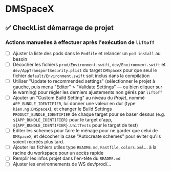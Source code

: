 # DMSpaceX

## ✅ CheckList démarrage de projet

### Actions manuelles à effectuer après l'exécution de `liftoff`

* [ ] Ajuster la liste des pods dans le `Podfile` et relancer un `pod install` au besoin
* [ ] Décocher les fichiers `prod/Environment.swift`, `dev/Environment.swift` et `dev/AppTransportSecurity.plist` du target `DMSpaceX` pour que seul le fichier `default/Environment.swift` soit inclus dans la compilation
* [ ] Utiliser "Update to recommended settings" (sélectionner le projet à gauche, puis menu "Editor" > "Validate Settings" — ou bien cliquer sur le warning) pour régler les derniers ajustements non gérés par `liftoff`
* [ ] Ajouter un "Custom Build Setting" au niveau du *Projet*, nommé `APP_BUNDLE_IDENTIFIER`, lui donner une valeur en dur (type `kien.ng.DMSpaceX`), et changer le Build Settings `PRODUCT_BUNDLE_IDENTIFIER` de chaque target pour se baser dessus (e.g. `${APP_BUNDLE_IDENTIFIER}` pour le target d'app, `${APP_BUNDLE_IDENTIFIER}.UnitTests` pour le target de test)
* [ ] Editer les schemes pour faire le ménage pour ne garder que celui de `DMSpaceX`, et décocher la case "Autocreate schemes" pour éviter qu'ils soient recréés plus tard.
* [ ] Ajouter les fichiers utiles type `README.md`, `Fastfile`, `colors.xml`… à la racine du workspace pour un accès rapide
* [ ] Remplir les infos projet dans l'en-tête du `README.md`
* [ ] Ajuster les environnements de WS dev/prod/…
